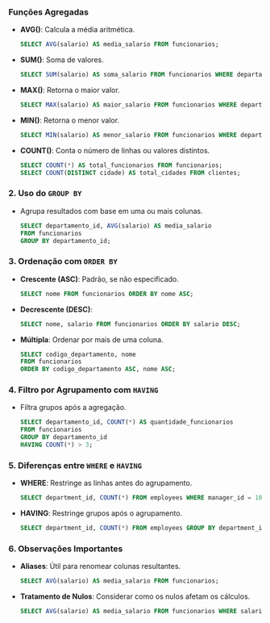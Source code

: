 ### Funções Agregadas
- **AVG()**: Calcula a média aritmética.
  ```sql
  SELECT AVG(salario) AS media_salario FROM funcionarios;
  ```

- **SUM()**: Soma de valores.
  ```sql
  SELECT SUM(salario) AS soma_salario FROM funcionarios WHERE departamento_id = 1;
  ```

- **MAX()**: Retorna o maior valor.
  ```sql
  SELECT MAX(salario) AS maior_salario FROM funcionarios WHERE departamento_id = 1;
  ```

- **MIN()**: Retorna o menor valor.
  ```sql
  SELECT MIN(salario) AS menor_salario FROM funcionarios WHERE departamento_id = 1;
  ```

- **COUNT()**: Conta o número de linhas ou valores distintos.
  ```sql
  SELECT COUNT(*) AS total_funcionarios FROM funcionarios;
  SELECT COUNT(DISTINCT cidade) AS total_cidades FROM clientes;
  ```

### 2. Uso do `GROUP BY`
- Agrupa resultados com base em uma ou mais colunas.
  ```sql
  SELECT departamento_id, AVG(salario) AS media_salario
  FROM funcionarios
  GROUP BY departamento_id;
  ```

### 3. Ordenação com `ORDER BY`
- **Crescente (ASC)**: Padrão, se não especificado.
  ```sql
  SELECT nome FROM funcionarios ORDER BY nome ASC;
  ```

- **Decrescente (DESC)**:
  ```sql
  SELECT nome, salario FROM funcionarios ORDER BY salario DESC;
  ```

- **Múltipla**: Ordenar por mais de uma coluna.
  ```sql
  SELECT codigo_departamento, nome 
  FROM funcionarios 
  ORDER BY codigo_departamento ASC, nome ASC;
  ```

### 4. Filtro por Agrupamento com `HAVING`
- Filtra grupos após a agregação.
  ```sql
  SELECT departamento_id, COUNT(*) AS quantidade_funcionarios
  FROM funcionarios
  GROUP BY departamento_id
  HAVING COUNT(*) > 3;
  ```

### 5. Diferenças entre `WHERE` e `HAVING`
- **WHERE**: Restringe as linhas antes do agrupamento.
  ```sql
  SELECT department_id, COUNT(*) FROM employees WHERE manager_id = 100 GROUP BY department_id;
  ```

- **HAVING**: Restringe grupos após o agrupamento.
  ```sql
  SELECT department_id, COUNT(*) FROM employees GROUP BY department_id HAVING COUNT(*) > 1;
  ```

### 6. Observações Importantes
- **Aliases**: Útil para renomear colunas resultantes.
  ```sql
  SELECT AVG(salario) AS media_salario FROM funcionarios;
  ```

- **Tratamento de Nulos**: Considerar como os nulos afetam os cálculos.
  ```sql
  SELECT AVG(salario) AS media_salario FROM funcionarios WHERE salario IS NOT NULL;
  ```
